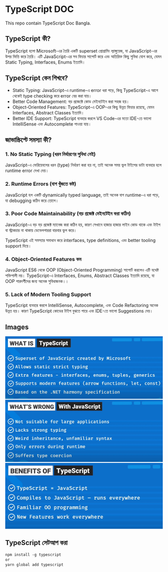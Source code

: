 # TypeScript DOC

This repo contain TypeScript Doc Bangla.

## TypeScript কী?

TypeScript হলো Microsoft-এর তৈরি একটি superset প্রোগ্রামিং ল্যাঙ্গুয়েজ, যা JavaScript-এর উপর ভিত্তি করে তৈরি। এটি JavaScript-এর সব ফিচার সাপোর্ট করে এবং অতিরিক্ত কিছু সুবিধা যোগ করে, যেমন Static Typing, Interfaces, Enums ইত্যাদি।

## TypeScript কেন শিখবে?

- Static Typing: JavaScript-এ runtime-এ error ধরা পড়ে, কিন্তু TypeScript-এ আগে থেকেই type checking করে error বের করা যায়।
- Better Code Management: বড় প্রজেক্টে কোড মেইনটেইন করা সহজ হয়।
- Object-Oriented Features: TypeScript-এ OOP-এর কিছু উন্নত ফিচার রয়েছে, যেমন Interfaces, Abstract Classes ইত্যাদি।
- Better IDE Support: TypeScript ব্যবহার করলে VS Code-এর মতো IDE-তে ভালো IntelliSense এবং Autocomplete পাওয়া যায়।

## জাভাস্ক্রিপ্টে সমস্যা কী?

### 1. No Static Typing (ধরন নির্ধারণের সুবিধা নেই)

JavaScript-এ ভেরিয়েবলের ধরন (type) নির্ধারণ করা হয় না, তাই অনেক সময় ভুল টাইপের ডাটা ব্যবহার হলে runtime error দেখা দেয়।

### 2. Runtime Errors (বাগ খুঁজতে কষ্ট)

JavaScript হল একটি dynamically typed language, তাই অনেক বাগ runtime-এ ধরা পড়ে, যা debugging কঠিন করে তোলে।

### 3. Poor Code Maintainability (বড় প্রজেক্ট মেইনটেইন করা কঠিন)

JavaScript-এ বড় বড় প্রজেক্ট ম্যানেজ করা কঠিন হয়, কারণ সেখানে হাজার হাজার লাইন কোড থাকে এবং টাইপ বা স্ট্রাকচার না থাকায় ডেভেলপাররা বারবার ভুল করে।

TypeScript এই সমস্যার সমাধান করে interfaces, type definitions, এবং better tooling support দিয়ে।

### 4. Object-Oriented Features কম

JavaScript ES6 থেকে OOP (Object-Oriented Programming) সাপোর্ট করলেও এটি যথেষ্ট শক্তিশালী নয়। TypeScript-এ Interfaces, Enums, Abstract Classes ইত্যাদি রয়েছে, যা OOP পারদর্শীদের জন্য অনেক সুবিধাজনক।।

### 5. Lack of Modern Tooling Support

TypeScript ব্যবহার করলে IntelliSense, Autocomplete, এবং Code Refactoring অনেক উন্নত হয়। কারণ TypeScript কোডের টাইপ বুঝতে পারে এবং IDE-তে ভালো Suggestions দেয়।

## Images

![What is TypeScript](/assets/img-1.png)
![What's wrong with JS](/assets/img-2.png)
![Benefits of TypeScript](/assets/img-3.png)

## TypeScript সেটআপ করা

    npm install -g typescript
    or
    yarn global add typescript
